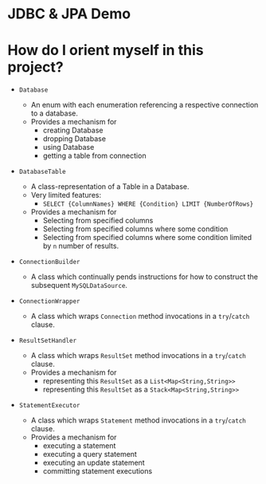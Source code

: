 # JDBC & JPA Demo 

# How do I orient myself in this project?
* `Database`
    * An enum with each enumeration referencing a respective connection to a database.
    * Provides a mechanism for
        * creating Database
        * dropping Database
        * using Database
        * getting a table from connection
 

* `DatabaseTable`
    * A class-representation of a Table in a Database.
    * Very limited features:
        * `SELECT {ColumnNames} WHERE {Condition} LIMIT {NumberOfRows}`
    * Provides a mechanism for
        * Selecting from specified columns
        * Selecting from specified columns where some condition
        * Selecting from specified columns where some condition limited by `n` number of results.

* `ConnectionBuilder`
    * A class which continually pends instructions for how to construct the subsequent `MySQLDataSource`. 

* `ConnectionWrapper`
    * A class which wraps `Connection` method invocations in a `try`/`catch` clause.
    
* `ResultSetHandler`
    * A class which wraps `ResultSet` method invocations in a `try`/`catch` clause.
    * Provides a mechanism for
        * representing this `ResultSet` as a `List<Map<String,String>>`
        * representing this `ResultSet` as a `Stack<Map<String,String>>`

* `StatementExecutor`
    * A class which wraps `Statement` method invocations in a `try`/`catch` clause.
    * Provides a mechanism for
        * executing a statement
        * executing a query statement
        * executing an update statement
        * committing statement executions
